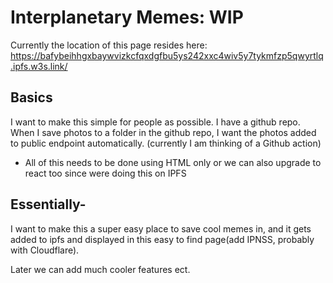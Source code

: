 # Interplanetary Memes: WIP

Currently the location of this page resides here: https://bafybeihhgxbaywvizkcfqxdgfbu5ys242xxc4wiv5y7tykmfzp5qwyrtlq.ipfs.w3s.link/

## Basics

I want to make this simple for people as possible. 
I have a github repo. When I save photos to a folder in the github repo, I want the photos added to public endpoint automatically. (currently I am thinking of a Github action) 

- All of this needs to be done using HTML only or we can also upgrade to react too since were doing this on IPFS

## Essentially- 
I want to make this a super easy place to save cool memes in, and it gets added to ipfs and displayed in this easy to find page(add IPNSS, probably with Cloudflare). 

Later we can add much cooler features ect. 